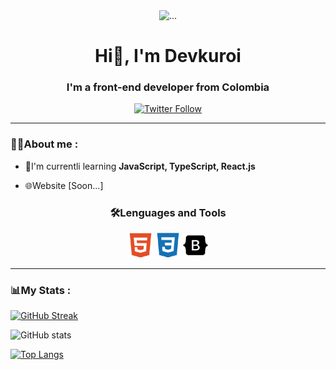 <div id="header" align="center">
	<img
		src="https://media.giphy.com/media/TJENfVBfw4GEtFLdbt/giphy.gif"
		alt="..."
	/>
	<h1>Hi👋, I'm Devkuroi</h1>
	<h3>I'm a front-end developer from Colombia</h3>
</div>
<div id="badges" align="center">
	<a href="">
		<img
			alt="Twitter Follow"
			src="https://img.shields.io/twitter/follow/Devkuroi?color=green&logo=Twitter&style=flat-square"
		/>
	</a>
</div>

---

### 👨‍💻About me :

- 🌱I'm currentli learning **JavaScript, TypeScript, React.js**

- 🌐Website [Soon...]

<div align="center">
    <h3>🛠️Lenguages and Tools</h3>
    <div>
        <img src="https://github.com/devicons/devicon/blob/master/icons/html5/html5-plain.svg" alt="html" width="40px" height="40px">
        <img src="https://github.com/devicons/devicon/blob/master/icons/css3/css3-plain.svg" alt="css" width="40px" height="40px">
        <img src="https://github.com/devicons/devicon/blob/master/icons/bootstrap/bootstrap-plain.svg" alt="bootstrap" width="40px" height="40px">
    </div>
</div>

---

### 📊My Stats :

[![GitHub Streak](https://streak-stats.demolab.com?user=Devkuroi&theme=dark&border_radius=16)](https://git.io/streak-stats)

![GitHub stats](https://github-readme-stats.vercel.app/api?username=Devkuroi&show_icons=true&theme=tokyonight)

[![Top Langs](https://github-readme-stats.vercel.app/api/top-langs/?username=Devkuroi&tokyonight)](https://github.com/anuraghazra/github-readme-stats)
